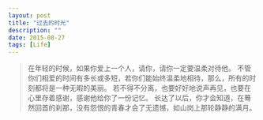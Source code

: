 ```yaml
---
layout: post
title: "过去的时光"
description: ""
date: 2015-08-27
tags: [Life]
---
```


> 在年轻的时候，如果你爱上一个人，请你，请你一定要温柔对待他。
> 不管你们相爱的时间有多长或多短，若你们能始终温柔地相待，那么，所有的时刻都将是一种无暇的美丽。
> 若不得不分离，也要好好地说声再见，也要在心里存着感谢，感谢他给你了一份记忆。
> 长达了以后，你才会知道，在蓦然回首的刹那，没有怨恨的青春才会了无遗憾，如山岗上那轮静静的满月。
